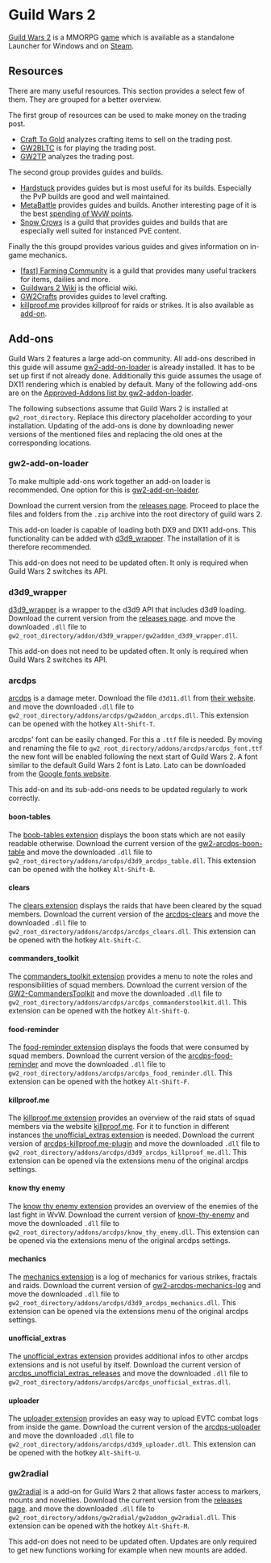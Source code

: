 # Guild Wars 2

[Guild Wars 2](https://www.guildwars2.com) is a MMORPG [game](/wiki/games.md) which is available as
a standalone Launcher for Windows and on [Steam](./steam.md).

## Resources

There are many useful resources.
This section provides a select few of them.
They are grouped for a better overview.

The first group of resources can be used to make money on the trading post.

- [Craft To Gold](https://www.gw2craftgold.com/) analyzes crafting items to sell on the trading
  post.
- [GW2BLTC](https://www.gw2bltc.com) is for playing the trading post.
- [GW2TP](https://www.gw2tp.com/) analyzes the trading post.

The second group provides guides and builds.

- [Hardstuck](https://hardstuck.gg/gw2/builds/) provides guides but is most useful for its builds.
  Especially the PvP builds are good and well maintained.
- [MetaBattle](https://metabattle.com/wiki/MetaBattle_Wiki) provides guides and builds.
  Another interesting page of it is the best
  [spending of WvW points](https://metabattle.com/wiki/Guide:How_to_spend_WvW_Ability_Points).
- [Snow Crows](https://snowcrows.com/builds) is a guild that provides guides and builds that are
  especially well suited for instanced PvE content.

Finally the this groupd provides various guides and gives information on in-game mechanics.

- [\[fast\] Farming Community](https://fast.farming-community.eu/) is a guild that provides many
  useful trackers for items, dailies and more.
- [Guildwars 2 Wiki](https://wiki.guildwars2.com/wiki/Main_Page) is the official wiki.
- [GW2Crafts](https://gw2crafts.net/)  provides guides to level crafting.
- [killproof.me](https://killproof.me/) provides killproof for raids or strikes.
  It is also available as [add-on](#killproofme).

## Add-ons

Guild Wars 2 features a large add-on community.
All add-ons described in this guide will assume
[gw2-add-on-loader](#gw2-add-on-loader) is already installed.
It has to be set up first if not already done.
Additionally this guide assumes the usage of DX11 rendering which is enabled by
default.
Many of the following add-ons are on the
[Approved-Addons list by gw2-addon-loader](https://github.com/gw2-addon-loader/Approved-Addons).

The following subsections assume that Guild Wars 2 is installed at
`gw2_root_directory`.
Replace this directory placeholder according to your installation.
Updating of the add-ons is done by downloading newer versions of the mentioned
files and replacing the old ones at the corresponding locations.

### gw2-add-on-loader

To make multiple add-ons work together an add-on loader is recommended.
One option for this is
[gw2-add-on-loader](https://github.com/gw2-addon-loader/loader-core).

Download the current version from the
[releases page](https://github.com/gw2-addon-loader/loader-core/releases).
Proceed to place the files and folders from the `.zip` archive into the root
directory of guild wars 2.

This add-on loader is capable of loading both DX9 and DX11 add-ons.
This functionality can be added with [d3d9_wrapper](#d3d9wrapper).
The installation of it is therefore recommended.

This add-on does not need to be updated often.
It only is required when Guild Wars 2 switches its API.

### d3d9_wrapper

[d3d9_wrapper](https://github.com/gw2-addon-loader/d3d9_wrapper) is a wrapper
to the d3d9 API that includes d3d9 loading.
Download the current version from the
[releases page](https://github.com/gw2-addon-loader/d3d9_wrapper/releases).
and move the downloaded `.dll` file to
`gw2_root_directory/addon/d3d9_wrapper/gw2addon_d3d9_wrapper.dll`.

This add-on does not need to be updated often.
It only is required when Guild Wars 2 switches its API.

### arcdps

[arcdps](https://www.deltaconnected.com/arcdps/) is a damage meter.
Download the file `d3d11.dll` from
[their website](https://www.deltaconnected.com/arcdps/x64/).
and move the downloaded `.dll` file to
`gw2_root_directory/addons/arcdps/gw2addon_arcdps.dll`.
This extension can be opened with the hotkey `Alt-Shift-T`.

arcdps' font can be easily changed.
For this a `.ttf` file is needed.
By moving and renaming the file to `gw2_root_directory/addons/arcdps/arcdps_font.ttf` the new font
will be enabled following the next start of Guild Wars 2.
A font similar to the default Guild Wars 2 font is Lato.
Lato can be downloaded from the [Google fonts website](https://fonts.google.com/specimen/Lato).

This add-on and its sub-add-ons needs to be updated regularly to work correctly.

#### boon-tables

The [boob-tables extension](https://github.com/knoxfighter/GW2-ArcDPS-Boon-Table/) displays the boon
stats which are not easily readable otherwise.
Download the current version of the
[gw2-arcdps-boon-table](https://github.com/knoxfighter/GW2-ArcDPS-Boon-Table/releases)
and move the downloaded `.dll` file to
`gw2_root_directory/addons/arcdps/d3d9_arcdps_table.dll`.
This extension can be opened with the hotkey `Alt-Shift-B`.

#### clears

The [clears extension](https://github.com/gw2scratch/arcdps-clears) displays the raids that have
been cleared by the squad members.
Download the current version of the
[arcdps-clears](https://github.com/gw2scratch/arcdps-clears/releases)
and move the downloaded `.dll` file to
`gw2_root_directory/addons/arcdps/arcdps_clears.dll`.
This extension can be opened with the hotkey `Alt-Shift-C`.

#### commanders_toolkit

The [commanders_toolkit extension](https://github.com/RaidcoreGG/GW2-CommandersToolkit) provides a
menu to note the roles and responsibilities of squad members.
Download the current version of the
[GW2-CommandersToolkit](https://github.com/RaidcoreGG/GW2-CommandersToolkit/releases)
and move the downloaded `.dll` file to
`gw2_root_directory/addons/arcdps/arcdps_commanderstoolkit.dll`.
This extension can be opened with the hotkey `Alt-Shift-Q`.

#### food-reminder

The [food-reminder extension](https://github.com/Zerthox/arcdps-food-reminder) displays the foods
that were consumed by squad members.
Download the current version of the
[arcdps-food-reminder](https://github.com/Zerthox/arcdps-food-reminder/releases)
and move the downloaded `.dll` file to
`gw2_root_directory/addons/arcdps/arcdps_food_reminder.dll`.
This extension can be opened with the hotkey `Alt-Shift-F`.

#### killproof.me

The [killproof.me extension](https://github.com/knoxfighter/arcdps-killproof.me-plugin)
provides an overview of the raid stats of squad members via the website
[killproof.me](https://killproof.me/).
For it to function in different instances [the unofficial_extras extension](#unofficialextras) is
needed.
Download the current version of
[arcdps-killproof.me-plugin](https://github.com/knoxfighter/arcdps-killproof.me-plugin/releases)
and move the downloaded `.dll` file to
`gw2_root_directory/addons/arcdps/d3d9_arcdps_killproof_me.dll`.
This extension can be opened via the extensions menu of the original arcdps
settings.

#### know thy enemy

The [know thy enemy extension](https://github.com/typedeck0/Know-thy-enemy)
provides an overview of the enemies of the last fight in WvW.
Download the current version of
[know-thy-enemy](https://github.com/typedeck0/Know-thy-enemy/releases)
and move the downloaded `.dll` file to
`gw2_root_directory/addons/arcdps/know_thy_enemy.dll`.
This extension can be opened via the extensions menu of the original arcdps
settings.

#### mechanics

The [mechanics extension](https://github.com/knoxfighter/GW2-ArcDPS-Mechanics-Log/) is a log of
mechanics for various strikes, fractals and raids.
Download the current version of
[gw2-arcdps-mechanics-log](https://github.com/knoxfighter/GW2-ArcDPS-Mechanics-Log/releases)
and move the downloaded `.dll` file to
`gw2_root_directory/addons/arcdps/d3d9_arcdps_mechanics.dll`.
This extension can be opened via the extensions menu of the original arcdps
settings.

#### unofficial_extras

The [unofficial_extras extension](https://github.com/Krappa322/arcdps_unofficial_extras_releases)
provides additional infos to other arcdps extensions and is not useful by itself.
Download the current version of
[arcdps_unofficial_extras_releases](https://github.com/Krappa322/arcdps_unofficial_extras_releases/releases)
and move the downloaded `.dll` file to
`gw2_root_directory/addons/arcdps/arcdps_unofficial_extras.dll`.

#### uploader

The [uploader extension](https://github.com/nbarrios/arcdps-uploader) provides an easy way to upload
EVTC combat logs from inside the game.
Download the current version of the
[arcdps-uploader](https://github.com/nbarrios/arcdps-uploader/releases)
and move the downloaded `.dll` file to
`gw2_root_directory/addons/arcdps/d3d9_uploader.dll`.
This extension can be opened with the hotkey `Alt-Shift-U`.

### gw2radial

[gw2radial](https://github.com/Friendly0Fire/GW2Radial) is a add-on for Guild
Wars 2 that allows faster access to markers, mounts and novelties.
Download the current version from the
[releases page](https://github.com/gw2-addon-loader/GW2Radial/releases).
and move the downloaded `.dll` file to
`gw2_root_directory/addons/gw2radial/gw2addon_gw2radial.dll`.
This extension can be opened with the hotkey `Alt-Shift-M`.

This add-on does not need to be updated often.
Updates are only required to get new functions working for example when new
mounts are added.
